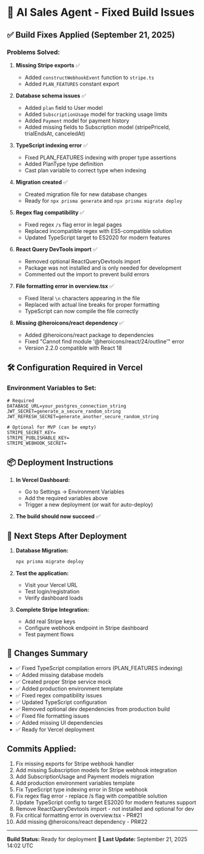 # 🚀 AI Sales Agent - Fixed Build Issues

## ✅ Build Fixes Applied (September 21, 2025)

### Problems Solved:

1. **Missing Stripe exports** ✅
   - Added `constructWebhookEvent` function to `stripe.ts`
   - Added `PLAN_FEATURES` constant export

2. **Database schema issues** ✅
   - Added `plan` field to User model
   - Added `SubscriptionUsage` model for tracking usage limits
   - Added `Payment` model for payment history
   - Added missing fields to Subscription model (stripePriceId, trialEndsAt, canceledAt)

3. **TypeScript indexing error** ✅
   - Fixed PLAN_FEATURES indexing with proper type assertions
   - Added PlanType type definition
   - Cast plan variable to correct type when indexing

4. **Migration created** ✅
   - Created migration file for new database changes
   - Ready for `npx prisma generate` and `npx prisma migrate deploy`

5. **Regex flag compatibility** ✅
   - Fixed regex `/s` flag error in legal pages
   - Replaced incompatible regex with ES5-compatible solution
   - Updated TypeScript target to ES2020 for modern features

6. **React Query DevTools import** ✅
   - Removed optional ReactQueryDevtools import
   - Package was not installed and is only needed for development
   - Commented out the import to prevent build errors

7. **File formatting error in overview.tsx** ✅
   - Fixed literal `\n` characters appearing in the file
   - Replaced with actual line breaks for proper formatting
   - TypeScript can now compile the file correctly

8. **Missing @heroicons/react dependency** ✅
   - Added @heroicons/react package to dependencies
   - Fixed "Cannot find module '@heroicons/react/24/outline'" error
   - Version 2.2.0 compatible with React 18

## 🛠️ Configuration Required in Vercel

### Environment Variables to Set:

```env
# Required
DATABASE_URL=your_postgres_connection_string
JWT_SECRET=generate_a_secure_random_string
JWT_REFRESH_SECRET=generate_another_secure_random_string

# Optional for MVP (can be empty)
STRIPE_SECRET_KEY=
STRIPE_PUBLISHABLE_KEY=
STRIPE_WEBHOOK_SECRET=
```

## 📦 Deployment Instructions

1. **In Vercel Dashboard:**
   - Go to Settings → Environment Variables
   - Add the required variables above
   - Trigger a new deployment (or wait for auto-deploy)

2. **The build should now succeed** ✅

## 🔄 Next Steps After Deployment

1. **Database Migration:**
   ```bash
   npx prisma migrate deploy
   ```

2. **Test the application:**
   - Visit your Vercel URL
   - Test login/registration
   - Verify dashboard loads

3. **Complete Stripe Integration:**
   - Add real Stripe keys
   - Configure webhook endpoint in Stripe dashboard
   - Test payment flows

## 📝 Changes Summary

- ✅ Fixed TypeScript compilation errors (PLAN_FEATURES indexing)
- ✅ Added missing database models
- ✅ Created proper Stripe service mock
- ✅ Added production environment template
- ✅ Fixed regex compatibility issues
- ✅ Updated TypeScript configuration
- ✅ Removed optional dev dependencies from production build
- ✅ Fixed file formatting issues
- ✅ Added missing UI dependencies
- ✅ Ready for Vercel deployment

## Commits Applied:
1. Fix missing exports for Stripe webhook handler
2. Add missing Subscription models for Stripe webhook integration  
3. Add SubscriptionUsage and Payment models migration
4. Add production environment variables template
5. Fix TypeScript type indexing error in Stripe webhook
6. Fix regex flag error - replace /s flag with compatible solution
7. Update TypeScript config to target ES2020 for modern features support
8. Remove ReactQueryDevtools import - not installed and optional for dev
9. Fix critical formatting error in overview.tsx - PR#21
10. Add missing @heroicons/react dependency - PR#22

---

**Build Status:** Ready for deployment 🚀
**Last Update:** September 21, 2025 14:02 UTC